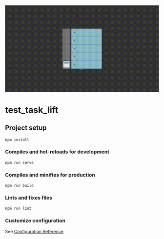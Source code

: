 ![image](https://github.com/umnilka33/test_task_lift/blob/main/src/assets/gif/lift1.gif)
# test_task_lift

## Project setup
```
npm install
```

### Compiles and hot-reloads for development
```
npm run serve
```

### Compiles and minifies for production
```
npm run build
```

### Lints and fixes files
```
npm run lint
```

### Customize configuration
See [Configuration Reference](https://cli.vuejs.org/config/).
